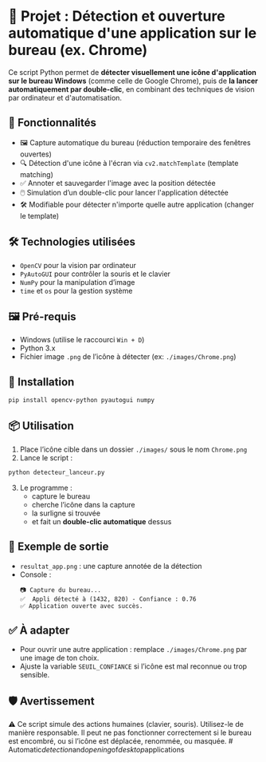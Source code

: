 
# 📂 Projet : Détection et ouverture automatique d'une application sur le bureau (ex. Chrome)

Ce script Python permet de **détecter visuellement une icône d'application sur le bureau Windows** (comme celle de Google Chrome), puis de **la lancer automatiquement par double-clic**, en combinant des techniques de vision par ordinateur et d'automatisation.

## 🚀 Fonctionnalités

- 🖼️ Capture automatique du bureau (réduction temporaire des fenêtres ouvertes)
- 🔍 Détection d'une icône à l'écran via `cv2.matchTemplate` (template matching)
- ✅ Annoter et sauvegarder l'image avec la position détectée
- 🖱️ Simulation d’un double-clic pour lancer l'application détectée
- 🛠️ Modifiable pour détecter n'importe quelle autre application (changer le template)

## 🛠️ Technologies utilisées

- `OpenCV` pour la vision par ordinateur
- `PyAutoGUI` pour contrôler la souris et le clavier
- `NumPy` pour la manipulation d’image
- `time` et `os` pour la gestion système

## 🖼️ Pré-requis

- Windows (utilise le raccourci `Win + D`)
- Python 3.x
- Fichier image `.png` de l’icône à détecter (ex: `./images/Chrome.png`)

## 🔧 Installation

```bash
pip install opencv-python pyautogui numpy
```

## 📦 Utilisation

1. Place l’icône cible dans un dossier `./images/` sous le nom `Chrome.png`
2. Lance le script :

```bash
python detecteur_lanceur.py
```

3. Le programme :
   - capture le bureau
   - cherche l’icône dans la capture
   - la surligne si trouvée
   - et fait un **double-clic automatique** dessus

## 📸 Exemple de sortie

- `resultat_app.png` : une capture annotée de la détection
- Console :
  ```
  📷 Capture du bureau...
  ✅  Appli détecté à (1432, 820) - Confiance : 0.76
  ✅ Application ouverte avec succès.
  ```

## ✅ À adapter

- Pour ouvrir une autre application : remplace `./images/Chrome.png` par une image de ton choix.
- Ajuste la variable `SEUIL_CONFIANCE` si l’icône est mal reconnue ou trop sensible.

## 🛡️ Avertissement

⚠️ Ce script simule des actions humaines (clavier, souris). Utilisez-le de manière responsable. Il peut ne pas fonctionner correctement si le bureau est encombré, ou si l’icône est déplacée, renommée, ou masquée.
#   A u t o m a t i c _ d e t e c t i o n _ a n d _ o p e n i n g _ o f _ d e s k t o p _ a p p l i c a t i o n s  
 